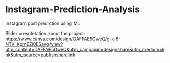 # Instagram-Prediction-Analysis
Instagram post prediction using ML

Slider presntetation about the project: https://www.canva.com/design/DAFFAE5GweQ/g-k-6-NTK_KpmEZi0ESaVg/view?utm_content=DAFFAE5GweQ&utm_campaign=designshare&utm_medium=link&utm_source=publishsharelink
